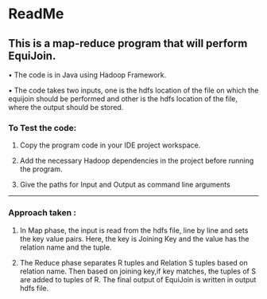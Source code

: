 # ReadMe
## This is a map-reduce program that will perform EquiJoin.
• The code is in Java using Hadoop Framework.

• The code takes two inputs, one is the hdfs location of the file on which the
equijoin should be performed and other is the hdfs location of the file, where the output should be stored.

### To Test the code: 

1) Copy the program code in your IDE project workspace. 

2) Add the necessary Hadoop dependencies in the project before running the program.

3) Give the paths for Input and Output as command line arguments 

-----------------------------------------------------------------------------------
### Approach taken :

1) In Map phase, the input is read from the hdfs file, line by line and  sets the key value pairs. 
Here, the key is Joining Key and the value has the relation name and the tuple.

2) The Reduce phase separates  R tuples and Relation S tuples based on relation name.
Then based on joining key,if key matches, the tuples of S are added to tuples of R.
The final output of EquiJoin is written in output hdfs file.
